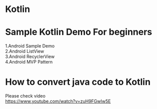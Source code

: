 # Kotlin
# Sample Kotlin Demo For beginners<br>
1.Android Sample Demo <br>
2.Android ListView<br>
3.Android RecyclerView<br>
4.Android MVP Pattern<br>

# How to convert java code to Kotlin 
Please check video <br>
https://www.youtube.com/watch?v=zuH9FGwIw5E

